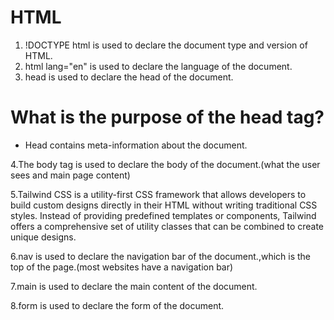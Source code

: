 # HTML

1. !DOCTYPE html is used to declare the document type and version of HTML.
2. html lang="en" is used to declare the language of the document.
3. head is used to declare the head of the document.

# What is the purpose of the head tag?

- Head contains meta-information about the document.

4.The body tag is used to declare the body of the document.(what the user sees and main page content)

5.Tailwind CSS is a utility-first CSS framework that allows developers to build custom designs directly in their HTML without writing traditional CSS styles. Instead of providing predefined templates or components, Tailwind offers a comprehensive set of utility classes that can be combined to create unique designs.

6.nav is used to declare the navigation bar of the document.,which is the top of the page.(most websites have a navigation bar)

7.main is used to declare the main content of the document.

8.form is used to declare the form of the document.
